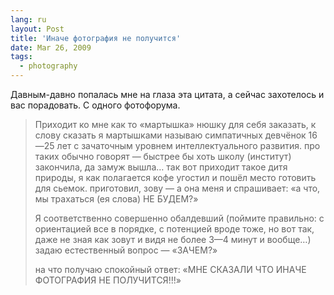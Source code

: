 ```yaml
---
lang: ru
layout: Post
title: 'Иначе фотография не получится'
date: Mar 26, 2009
tags:
  - photography
---
```


Давным-давно попалась мне на глаза эта цитата, а сейчас захотелось и вас порадовать. С одного фотофорума.

> Приходит ко мне как то «мартышка» нюшку для себя заказать, к слову сказать я мартышками называю симпатичных девчёнок 16—25 лет с зачаточным уровнем интеллектуального развития. про таких обычно говорят — быстрее бы хоть школу (институт) закончила, да замуж вышла… так вот приходит такое дитя природы, я как полагается кофе угостил и пошёл место готовить для сьемок. приготовил, зову — а она меня и спрашивает: «а что, мы трахаться (ея слова) НЕ БУДЕМ?»
>
> Я соответственно совершенно обалдевший (поймите правильно: с ориентацией все в порядке, с потенцией вроде тоже, но вот так, даже не зная как зовут и видя не более 3—4 минут и вообще…) задаю естественный вопрос — «ЗАЧЕМ?»
>
> на что получаю спокойный ответ: «МНЕ СКАЗАЛИ ЧТО ИНАЧЕ ФОТОГРАФИЯ НЕ ПОЛУЧИТСЯ!!!»
